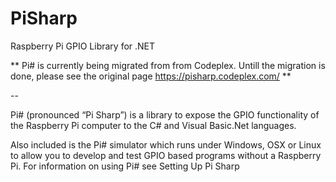 # PiSharp
Raspberry Pi GPIO Library for .NET


** Pi# is currently being migrated from from Codeplex. Untill the migration is done, please see the original page https://pisharp.codeplex.com/ **

--

Pi# (pronounced “Pi Sharp”) is a library to expose the GPIO functionality of the Raspberry Pi computer to the C# and Visual Basic.Net languages.

Also included is the Pi# simulator which runs under Windows, OSX or Linux to allow you to develop and test GPIO based programs without a Raspberry Pi. For information on using Pi# see Setting Up Pi Sharp
